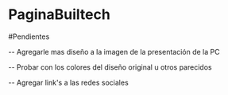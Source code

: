 # PaginaBuiltech

#Pendientes

-- Agregarle mas diseño a la imagen de la presentación de la PC

-- Probar con los colores del diseño original u otros parecidos 

-- Agregar link's a las redes sociales

